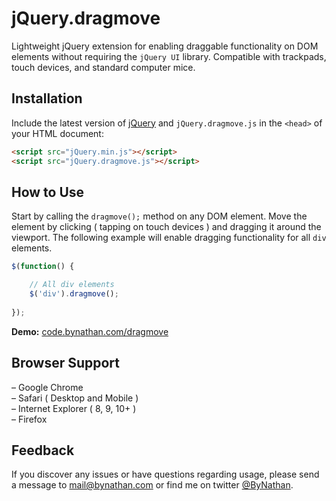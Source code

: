 # jQuery.dragmove
Lightweight jQuery extension for enabling draggable functionality on DOM elements without requiring the `jQuery UI` library. Compatible with trackpads, touch devices, and standard computer mice.

## Installation
Include the latest version of [jQuery](http://jquery.com/download) and `jQuery.dragmove.js` in the `<head>` of your HTML document:
```html
<script src="jQuery.min.js"></script>  
<script src="jQuery.dragmove.js"></script>
```
## How to Use
Start by calling the `dragmove();` method on any DOM element. Move the element by clicking ( tapping on touch devices ) and dragging it around the viewport. The following example will enable dragging functionality for all `div` elements.

```javascript
$(function() {  

    // All div elements
    $('div').dragmove(); 
	
});
```

**Demo:** [code.bynathan.com/dragmove](http://code.bynathan.com/dragmove)

## Browser Support
– Google Chrome  
– Safari ( Desktop and Mobile )  
– Internet Explorer ( 8, 9, 10+ )  
– Firefox 

## Feedback
If you discover any issues or have questions regarding usage, please send a message to [mail@bynathan.com](mailto:mail@bynathan.com) or find me on twitter [@ByNathan](http://twitter.com/ByNathan).